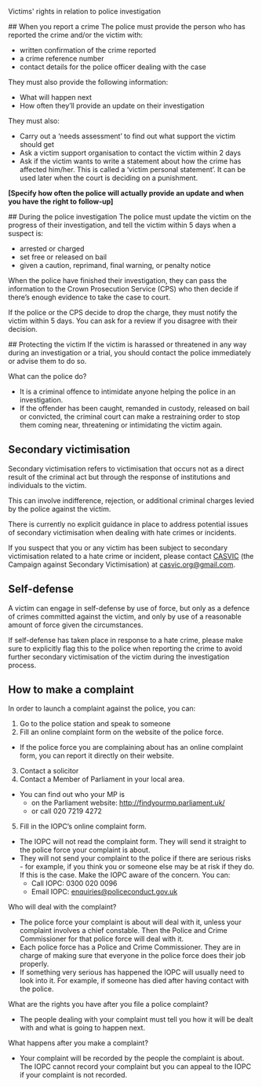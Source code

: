 Victims' rights in relation to police investigation

## When you report a crime
The police must provide the person who has reported the crime and/or the victim with:
- written confirmation of the crime reported
- a crime reference number
- contact details for the police officer dealing with the case

They must also provide the following information:
- What will happen next
- How often they’ll provide an update on their investigation

They must also:
- Carry out a ‘needs assessment’ to find out what support the victim should get
- Ask a victim support organisation to contact the victim within 2 days
- Ask if the victim wants to write a statement about how the crime has affected him/her. This is called a ‘victim personal statement’. It can be used later when the court is deciding on a punishment.

**[Specify how often the police will actually provide an update and when you have the right to follow-up]**

## During the police investigation
The police must update the victim on the progress of their investigation, and tell the victim within 5 days when a suspect is:
- arrested or charged
- set free or released on bail
- given a caution, reprimand, final warning, or penalty notice

When the police have finished their investigation, they can pass the information to the Crown Prosecution Service (CPS) who then decide if there’s enough evidence to take the case to court.

If the police or the CPS decide to drop the charge, they must notify the victim within 5 days. You can ask for a review if you disagree with their decision.

## Protecting the victim
If the victim is harassed or threatened in any way during an investigation or a trial, you should contact the police immediately or advise them to do so.

What can the police do?​
- It is a criminal offence to intimidate anyone helping the police in an investigation.
- If the offender has been caught, remanded in custody, released on bail or convicted, the criminal court can make a restraining order to stop them coming near, threatening or intimidating the victim again.

## Secondary victimisation

Secondary victimisation refers to victimisation that occurs not as a direct result of the criminal act but through the response of institutions and individuals to the victim.

This can involve indifference, rejection, or additional criminal charges levied by the police against the victim.

There is currently no explicit guidance in place to address potential issues of secondary victimisation when dealing with hate crimes or incidents.

If you suspect that you or any victim has been subject to secondary victimisation related to a hate crime or incident, please contact [CASVIC](https://www.hackneychinese.org.uk/post/casvic-launches-a-national-hate-crime-survey-for-east-and-southeast-asians) (the Campaign against Secondary Victimisation) at casvic.org@gmail.com.


## Self-defense
A victim can engage in self-defense by use of force, but only as a defence of crimes committed against the victim, and only by use of a reasonable amount of force given the circumstances.

If self-defense has taken place in response to a hate crime, please make sure to explicitly flag this to the police when reporting the crime to avoid further secondary victimisation of the victim during the investigation process.

## How to make a complaint
In order to launch a complaint against the police, you can:
1. Go to the police station and speak to someone
2. Fill an online complaint form on the website of the police force.
  - If the police force you are complaining about has an online complaint form, you can report it directly on their website.
3. Contact a solicitor
4. Contact a Member of Parliament in your local area. ​
  - You can find out who your MP is
    - on the Parliament website: http://findyourmp.parliament.uk/
    - or call 020 7219 4272
5. Fill in the IOPC’s online complaint form.
  - The IOPC will not read the complaint form. They will send it straight to the police force your complaint is about.
  - They will not send your complaint to the police if there are serious risks - for example, if you think you or someone else may be at risk if they do. If this is the case. Make the IOPC aware of the concern. You can:  
    - Call IOPC: 0300 020 0096
    - Email IOPC: enquiries@policeconduct.gov.uk

Who will deal with the complaint?
- The police force your complaint is about will deal with it, unless your complaint involves a chief constable. Then the Police and Crime Commissioner for that police force will deal with it.
- Each police force has a Police and Crime Commissioner. They are in charge of making sure that everyone in the police force does their job properly.
- If something very serious has happened the IOPC will usually need to look into it. For example, if someone has died after having contact with the police.

What are the rights you have after you file a police complaint?
- The people dealing with your complaint must tell you how it will be dealt with and what is going to happen next.

What happens after you make a complaint?
- Your complaint will be recorded by the people the complaint is about. The IOPC cannot record your complaint but you can appeal to the IOPC if your complaint is not recorded.
